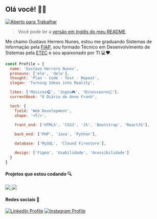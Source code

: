 ## Olá você! 👋😀 
[![Aberto para Trabalhar][open_to_work_badget]][linkedin_url]

>Você pode ler a [versão em Inglês do meu README][english].

Me chamo Gustavo Herrero Nunes, estou me graduando Sistemas de Informação pela [FIAP][fiap_url], sou formado Técnico em Desenvolvimento de Sistemas pela [ETEC][etec_url] e sou apaixonado por TI :computer::heart:.

```javascript
const Profile = {
  name: 'Gustavo Herrero Nunes',
  pronouns: ['ele', 'dele'],
  thought: 'Plan - Code - Test - Repeat',
  slogan: 'Turning Ideas into Reality',

  likes: ['Músicas🎧', 'Jogos🎮', 'Dinossauros🦕'],
  currentBook: "O Diário de Anne Frank",

  tech: {
    field: 'Web Development',
    shape: '<T/>',
    
    front_end: ['HTML5', 'CSS3', 'JS', 'Bootstrap', 'ReactJS'],

    back_end: ['PHP', 'Java', 'Python'],

    database: ['MySQL', 'Clound Firestore'],

    design: ['Figma', 'Usabilidade', 'Acessibilidade']
  }
}

```

#### Projetos que estou codando :mag:

<a href="https://github.com/GustavoHerreroNunes/AQMoni">
  <img src="https://github-readme-stats.vercel.app/api/pin/?username=GustavoHerreroNunes&repo=AQMoni">
</a>
<a href="https://github.com/GustavoHerreroNunes/android_codespace_test">
  <img src="https://github-readme-stats.vercel.app/api/pin/?username=GustavoHerreroNunes&repo=android_codespace_test">
</a>

#### Redes sociais :iphone:

[![LinkedIn Profile][linkedin_badget]][linkedin_url] [![Instagram Profile][instagram_badget]][instagram_url]

<!-- Readme -->
[english]:README.md

<!-- Education -->
[fiap_url]: https://fiap.com.br/
[etec_url]: https://www.cps.sp.gov.br/etec/

<!-- Urls and Badgets -->
[open_to_work_badget]: https://img.shields.io/badge/-Aberto_para_Trabalhar-success?style=flat-square
[linkedin_url]:https://www.linkedin.com/in/gustavo-herrero-nunes-329070212/
[linkedin_badget]:https://img.shields.io/badge/-LinkedIn-blue?style=flat-square&labelColor=informational&logo=linkedin&logoColor=white
[instagram_url]: https://www.instagram.com/gustavo_herrero_nunes/
[instagram_badget]: https://img.shields.io/badge/-Instagram-%23E4405F?style=flat-square&logo=instagram&logoColor=white


